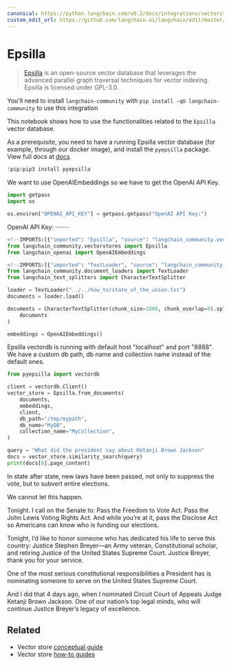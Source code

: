 ```yaml
---
canonical: https://python.langchain.com/v0.2/docs/integrations/vectorstores/epsilla/
custom_edit_url: https://github.com/langchain-ai/langchain/edit/master/docs/docs/integrations/vectorstores/epsilla.ipynb
---
```


# Epsilla

> [Epsilla](https://www.epsilla.com) is an open-source vector database that leverages the advanced parallel graph traversal techniques for vector indexing. Epsilla is licensed under GPL-3.0.

You'll need to install `langchain-community` with `pip install -qU langchain-community` to use this integration

This notebook shows how to use the functionalities related to the `Epsilla` vector database.

As a prerequisite, you need to have a running Epsilla vector database (for example, through our docker image), and install the `pyepsilla` package. View full docs at [docs](https://epsilla-inc.gitbook.io/epsilladb/quick-start).

```python
!pip/pip3 install pyepsilla
```

We want to use OpenAIEmbeddings so we have to get the OpenAI API Key. 

```python
import getpass
import os

os.environ["OPENAI_API_KEY"] = getpass.getpass("OpenAI API Key:")
```

OpenAI API Key: ········

```python
<!--IMPORTS:[{"imported": "Epsilla", "source": "langchain_community.vectorstores", "docs": "https://api.python.langchain.com/en/latest/vectorstores/langchain_community.vectorstores.epsilla.Epsilla.html", "title": "Epsilla"}, {"imported": "OpenAIEmbeddings", "source": "langchain_openai", "docs": "https://api.python.langchain.com/en/latest/embeddings/langchain_openai.embeddings.base.OpenAIEmbeddings.html", "title": "Epsilla"}]-->
from langchain_community.vectorstores import Epsilla
from langchain_openai import OpenAIEmbeddings
```

```python
<!--IMPORTS:[{"imported": "TextLoader", "source": "langchain_community.document_loaders", "docs": "https://api.python.langchain.com/en/latest/document_loaders/langchain_community.document_loaders.text.TextLoader.html", "title": "Epsilla"}, {"imported": "CharacterTextSplitter", "source": "langchain_text_splitters", "docs": "https://api.python.langchain.com/en/latest/character/langchain_text_splitters.character.CharacterTextSplitter.html", "title": "Epsilla"}]-->
from langchain_community.document_loaders import TextLoader
from langchain_text_splitters import CharacterTextSplitter

loader = TextLoader("../../how_to/state_of_the_union.txt")
documents = loader.load()

documents = CharacterTextSplitter(chunk_size=1000, chunk_overlap=0).split_documents(
    documents
)

embeddings = OpenAIEmbeddings()
```

Epsilla vectordb is running with default host "localhost" and port "8888". We have a custom db path, db name and collection name instead of the default ones.

```python
from pyepsilla import vectordb

client = vectordb.Client()
vector_store = Epsilla.from_documents(
    documents,
    embeddings,
    client,
    db_path="/tmp/mypath",
    db_name="MyDB",
    collection_name="MyCollection",
)
```

```python
query = "What did the president say about Ketanji Brown Jackson"
docs = vector_store.similarity_search(query)
print(docs[0].page_content)
```

In state after state, new laws have been passed, not only to suppress the vote, but to subvert entire elections.

We cannot let this happen.

Tonight. I call on the Senate to: Pass the Freedom to Vote Act. Pass the John Lewis Voting Rights Act. And while you’re at it, pass the Disclose Act so Americans can know who is funding our elections.

Tonight, I’d like to honor someone who has dedicated his life to serve this country: Justice Stephen Breyer—an Army veteran, Constitutional scholar, and retiring Justice of the United States Supreme Court. Justice Breyer, thank you for your service.

One of the most serious constitutional responsibilities a President has is nominating someone to serve on the United States Supreme Court.

And I did that 4 days ago, when I nominated Circuit Court of Appeals Judge Ketanji Brown Jackson. One of our nation’s top legal minds, who will continue Justice Breyer’s legacy of excellence.

## Related

- Vector store [conceptual guide](/docs/concepts/#vector-stores)
- Vector store [how-to guides](/docs/how_to/#vector-stores)